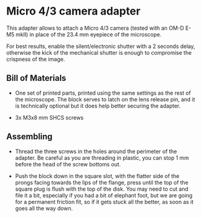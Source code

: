 # Micro 4/3 camera adapter



This adapter allows to attach a Micro 4/3 camera (tested with an OM-D E-M5 mkII) in place of the 23.4 mm eyepiece of the microscope.

For best results, enable the silent/electronic shutter with a 2 seconds delay, otherwise the kick of the mechanical shutter is enough to compromise the crispness of the image.

## Bill of Materials

- One set of printed parts, printed using the same settings as the rest of the microscope.
The block serves to latch on the lens release pin, and it is technically optional but it does help better securing the adapter.

- 3x M3x8 mm SHCS screws 

## Assembling

- Thread the three screws in the holes around the perimeter of the adapter.
Be careful as you are threading in plastic, you can stop 1 mm before the head of the screw bottoms out. 

- Push the block down in the square slot, with the flatter side of the prongs facing towards the lips of the flange, press until the top of the square plug is flush with the top of the disk. You may need to cut and file it a bit, especially if you had a bit of elephant foot, but we are going for a permanent friction fit, so if it gets stuck all the better, as soon as it goes all the way down.
